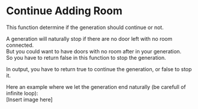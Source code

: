 # Continue Adding Room

This function determine if the generation should continue or not.

A generation will naturally stop if there are no door left with no room connected.\
But you could want to have doors with no room after in your generation.\
So you have to return false in this function to stop the generation.

In output, you have to return true to continue the generation, or false to stop it.

Here an example where we let the generation end naturally (be carefull of infinite loop):\
[Insert image here]